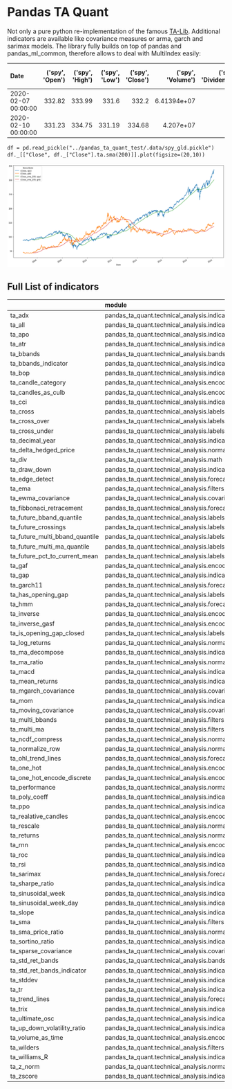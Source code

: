 # Pandas TA Quant

Not only a pure python re-implementation of the famous [TA-Lib][e1]. Additional indicators are available like covariance 
measures or arma, garch and sarimax models. The library fully builds on top of pandas and pandas_ml_common, therefore
allows to deal with MultiIndex easily:

| Date                |   ('spy', 'Open') |   ('spy', 'High') |   ('spy', 'Low') |   ('spy', 'Close') |   ('spy', 'Volume') |   ('spy', 'Dividends') |   ('spy', 'Stock Splits') |   ('gld', 'Open') |   ('gld', 'High') |   ('gld', 'Low') |   ('gld', 'Close') |   ('gld', 'Volume') |   ('gld', 'Dividends') |   ('gld', 'Stock Splits') |
|:--------------------|------------------:|------------------:|-----------------:|-------------------:|--------------------:|-----------------------:|--------------------------:|------------------:|------------------:|-----------------:|-------------------:|--------------------:|-----------------------:|--------------------------:|
| 2020-02-07 00:00:00 |            332.82 |            333.99 |           331.6  |             332.2  |         6.41394e+07 |                      0 |                         0 |            147.83 |            148.18 |           147.34 |             147.79 |         6.3793e+06  |                      0 |                         0 |
| 2020-02-10 00:00:00 |            331.23 |            334.75 |           331.19 |             334.68 |         4.207e+07   |                      0 |                         0 |            148.21 |            148.45 |           147.91 |             148.17 |         5.7936e+06  |                      0 |                         0 |

```
df = pd.read_pickle("../pandas_ta_quant_test/.data/spy_gld.pickle")
df._[["Close", df._["Close"].ta.sma(200)]].plot(figsize=(20,10))
```

![Plot][ghi1]

## Full List of indicators

|                                | module                                                            |
|:-------------------------------|:------------------------------------------------------------------|
| ta_adx                         | pandas_ta_quant.technical_analysis.indicators.multi_object        |
| ta_all                         | pandas_ta_quant.technical_analysis.indicators                     |
| ta_apo                         | pandas_ta_quant.technical_analysis.indicators.single_object       |
| ta_atr                         | pandas_ta_quant.technical_analysis.indicators.multi_object        |
| ta_bbands                      | pandas_ta_quant.technical_analysis.bands                          |
| ta_bbands_indicator            | pandas_ta_quant.technical_analysis.indicators.single_object       |
| ta_bop                         | pandas_ta_quant.technical_analysis.indicators.multi_object        |
| ta_candle_category             | pandas_ta_quant.technical_analysis.encoders.candles               |
| ta_candles_as_culb             | pandas_ta_quant.technical_analysis.encoders.candles               |
| ta_cci                         | pandas_ta_quant.technical_analysis.indicators.multi_object        |
| ta_cross                       | pandas_ta_quant.technical_analysis.labels.discrete                |
| ta_cross_over                  | pandas_ta_quant.technical_analysis.labels.discrete                |
| ta_cross_under                 | pandas_ta_quant.technical_analysis.labels.discrete                |
| ta_decimal_year                | pandas_ta_quant.technical_analysis.indicators.time                |
| ta_delta_hedged_price          | pandas_ta_quant.technical_analysis.normalizer                     |
| ta_div                         | pandas_ta_quant.technical_analysis.math                           |
| ta_draw_down                   | pandas_ta_quant.technical_analysis.indicators.single_object       |
| ta_edge_detect                 | pandas_ta_quant.technical_analysis.forecast.support               |
| ta_ema                         | pandas_ta_quant.technical_analysis.filters                        |
| ta_ewma_covariance             | pandas_ta_quant.technical_analysis.covariances                    |
| ta_fibbonaci_retracement       | pandas_ta_quant.technical_analysis.forecast.support               |
| ta_future_bband_quantile       | pandas_ta_quant.technical_analysis.labels.discrete                |
| ta_future_crossings            | pandas_ta_quant.technical_analysis.labels.discrete                |
| ta_future_multi_bband_quantile | pandas_ta_quant.technical_analysis.labels.discrete                |
| ta_future_multi_ma_quantile    | pandas_ta_quant.technical_analysis.labels.discrete                |
| ta_future_pct_to_current_mean  | pandas_ta_quant.technical_analysis.labels.continuous              |
| ta_gaf                         | pandas_ta_quant.technical_analysis.encoders.gramian_angular_field |
| ta_gap                         | pandas_ta_quant.technical_analysis.indicators.multi_object        |
| ta_garch11                     | pandas_ta_quant.technical_analysis.forecast.volatility            |
| ta_has_opening_gap             | pandas_ta_quant.technical_analysis.labels.discrete                |
| ta_hmm                         | pandas_ta_quant.technical_analysis.forecast.predictive_indicator  |
| ta_inverse                     | pandas_ta_quant.technical_analysis.encoders.resample              |
| ta_inverse_gasf                | pandas_ta_quant.technical_analysis.encoders.gramian_angular_field |
| ta_is_opening_gap_closed       | pandas_ta_quant.technical_analysis.labels.discrete                |
| ta_log_returns                 | pandas_ta_quant.technical_analysis.normalizer                     |
| ta_ma_decompose                | pandas_ta_quant.technical_analysis.indicators.single_object       |
| ta_ma_ratio                    | pandas_ta_quant.technical_analysis.normalizer                     |
| ta_macd                        | pandas_ta_quant.technical_analysis.indicators.single_object       |
| ta_mean_returns                | pandas_ta_quant.technical_analysis.indicators.single_object       |
| ta_mgarch_covariance           | pandas_ta_quant.technical_analysis.covariances                    |
| ta_mom                         | pandas_ta_quant.technical_analysis.indicators.single_object       |
| ta_moving_covariance           | pandas_ta_quant.technical_analysis.covariances                    |
| ta_multi_bbands                | pandas_ta_quant.technical_analysis.filters                        |
| ta_multi_ma                    | pandas_ta_quant.technical_analysis.filters                        |
| ta_ncdf_compress               | pandas_ta_quant.technical_analysis.normalizer                     |
| ta_normalize_row               | pandas_ta_quant.technical_analysis.normalizer                     |
| ta_ohl_trend_lines             | pandas_ta_quant.technical_analysis.forecast.support               |
| ta_one_hot                     | pandas_ta_quant.technical_analysis.encoders.one_hot               |
| ta_one_hot_encode_discrete     | pandas_ta_quant.technical_analysis.encoders.one_hot               |
| ta_performance                 | pandas_ta_quant.technical_analysis.normalizer                     |
| ta_poly_coeff                  | pandas_ta_quant.technical_analysis.indicators.single_object       |
| ta_ppo                         | pandas_ta_quant.technical_analysis.indicators.single_object       |
| ta_realative_candles           | pandas_ta_quant.technical_analysis.encoders.candles               |
| ta_rescale                     | pandas_ta_quant.technical_analysis.normalizer                     |
| ta_returns                     | pandas_ta_quant.technical_analysis.normalizer                     |
| ta_rnn                         | pandas_ta_quant.technical_analysis.encoders.auto_regression       |
| ta_roc                         | pandas_ta_quant.technical_analysis.indicators.single_object       |
| ta_rsi                         | pandas_ta_quant.technical_analysis.indicators.single_object       |
| ta_sarimax                     | pandas_ta_quant.technical_analysis.forecast.predictive_indicator  |
| ta_sharpe_ratio                | pandas_ta_quant.technical_analysis.indicators.single_object       |
| ta_sinusoidal_week             | pandas_ta_quant.technical_analysis.indicators.time                |
| ta_sinusoidal_week_day         | pandas_ta_quant.technical_analysis.indicators.time                |
| ta_slope                       | pandas_ta_quant.technical_analysis.indicators.single_object       |
| ta_sma                         | pandas_ta_quant.technical_analysis.filters                        |
| ta_sma_price_ratio             | pandas_ta_quant.technical_analysis.normalizer                     |
| ta_sortino_ratio               | pandas_ta_quant.technical_analysis.indicators.single_object       |
| ta_sparse_covariance           | pandas_ta_quant.technical_analysis.covariances                    |
| ta_std_ret_bands               | pandas_ta_quant.technical_analysis.bands                          |
| ta_std_ret_bands_indicator     | pandas_ta_quant.technical_analysis.indicators.single_object       |
| ta_stddev                      | pandas_ta_quant.technical_analysis.indicators.single_object       |
| ta_tr                          | pandas_ta_quant.technical_analysis.indicators.multi_object        |
| ta_trend_lines                 | pandas_ta_quant.technical_analysis.forecast.support               |
| ta_trix                        | pandas_ta_quant.technical_analysis.indicators.single_object       |
| ta_ultimate_osc                | pandas_ta_quant.technical_analysis.indicators.multi_object        |
| ta_up_down_volatility_ratio    | pandas_ta_quant.technical_analysis.indicators.single_object       |
| ta_volume_as_time              | pandas_ta_quant.technical_analysis.encoders.volume                |
| ta_wilders                     | pandas_ta_quant.technical_analysis.filters                        |
| ta_williams_R                  | pandas_ta_quant.technical_analysis.indicators.multi_object        |
| ta_z_norm                      | pandas_ta_quant.technical_analysis.normalizer                     |
| ta_zscore                      | pandas_ta_quant.technical_analysis.indicators.single_object       |                                                                       |

[ghi1]: ../.readme/images/multi_index.png

[e1]: http://mrjbq7.github.io/ta-lib/